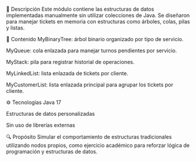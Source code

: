 📌 Descripción
Este módulo contiene las estructuras de datos implementadas manualmente sin utilizar colecciones de Java. Se diseñaron para manejar tickets en memoria con estructuras como árboles, colas, pilas y listas.

🧱 Contenido
MyBinaryTree: árbol binario organizado por tipo de servicio.

MyQueue: cola enlazada para manejar turnos pendientes por servicio.

MyStack: pila para registrar historial de operaciones.

MyLinkedList: lista enlazada de tickets por cliente.

MyCustomerList: lista enlazada principal para agrupar los tickets por cliente.

⚙️ Tecnologías
Java 17

Estructuras de datos personalizadas

Sin uso de librerías externas

🔍 Propósito
Simular el comportamiento de estructuras tradicionales utilizando nodos propios, como ejercicio académico para reforzar lógica de programación y estructuras de datos.